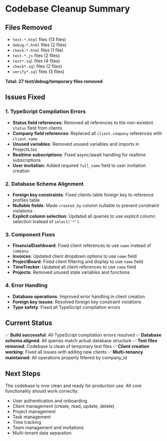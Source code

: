 # Codebase Cleanup Summary

## Files Removed
- `test-*.html` files (13 files)
- `debug-*.html` files (2 files)
- `check-*.html` files (1 file)
- `test-*.js` files (2 files)
- `test*.sql` files (4 files)
- `check*.sql` files (2 files)
- `verify*.sql` files (3 files)

**Total: 27 test/debug/temporary files removed**

## Issues Fixed

### 1. TypeScript Compilation Errors
- **Status field references**: Removed all references to the non-existent `status` field from clients
- **Company field references**: Replaced all `client.company` references with `client.name`
- **Unused variables**: Removed unused variables and imports in Projects.tsx
- **Realtime subscriptions**: Fixed async/await handling for realtime subscriptions
- **User invitation**: Added required `full_name` field to user invitation creation

### 2. Database Schema Alignment
- **Foreign key constraints**: Fixed clients table foreign key to reference profiles table
- **Nullable fields**: Made `created_by` column nullable to prevent constraint violations
- **Explicit column selection**: Updated all queries to use explicit column selection instead of `select('*')`

### 3. Component Fixes
- **FinancialDashboard**: Fixed client references to use `name` instead of `company`
- **Invoices**: Updated client dropdown options to use `name` field
- **ProjectBoard**: Fixed client filtering and display to use `name` field
- **TimeTracker**: Updated all client references to use `name` field
- **Projects**: Removed unused state variables and functions

### 4. Error Handling
- **Database operations**: Improved error handling in client creation
- **Foreign key issues**: Resolved foreign key constraint violations
- **Type safety**: Fixed all TypeScript compilation errors

## Current Status
✅ **Build successful**: All TypeScript compilation errors resolved
✅ **Database schema aligned**: All queries match actual database structure
✅ **Test files removed**: Codebase is clean of temporary test files
✅ **Client creation working**: Fixed all issues with adding new clients
✅ **Multi-tenancy maintained**: All operations properly filtered by company_id

## Next Steps
The codebase is now clean and ready for production use. All core functionality should work correctly:
- User authentication and onboarding
- Client management (create, read, update, delete)
- Project management
- Task management
- Time tracking
- Team management and invitations
- Multi-tenant data separation
